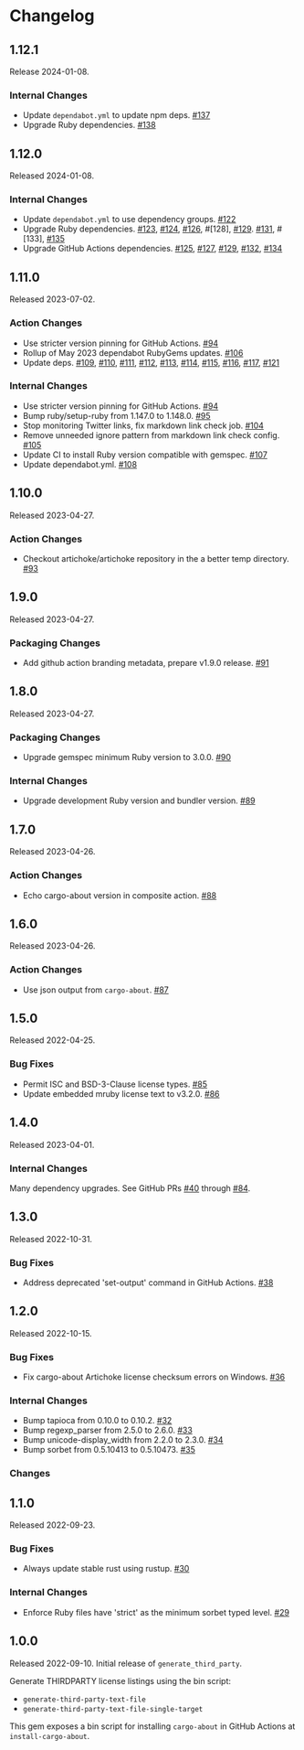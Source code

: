 # Changelog

## 1.12.1

Release 2024-01-08.

### Internal Changes

- Update `dependabot.yml` to update npm deps. [#137]
- Upgrade Ruby dependencies. [#138]

[#137]: https://github.com/artichoke/generate_third_party/pull/137
[#138]: https://github.com/artichoke/generate_third_party/pull/138

## 1.12.0

Released 2024-01-08.

### Internal Changes

- Update `dependabot.yml` to use dependency groups. [#122]
- Upgrade Ruby dependencies. [#123], [#124], [#126], #[128], [#129].
  [#131], #[133], [#135]
- Upgrade GitHub Actions dependencies. [#125], [#127], [#129], [#132], [#134]

[#122]: https://github.com/artichoke/generate_third_party/pull/122
[#123]: https://github.com/artichoke/generate_third_party/pull/123
[#124]: https://github.com/artichoke/generate_third_party/pull/124
[#125]: https://github.com/artichoke/generate_third_party/pull/125
[#126]: https://github.com/artichoke/generate_third_party/pull/126
[#127]: https://github.com/artichoke/generate_third_party/pull/127
[#128]: https://github.com/artichoke/generate_third_party/pull/128
[#129]: https://github.com/artichoke/generate_third_party/pull/129
[#131]: https://github.com/artichoke/generate_third_party/pull/131
[#132]: https://github.com/artichoke/generate_third_party/pull/132
[#133]: https://github.com/artichoke/generate_third_party/pull/133
[#134]: https://github.com/artichoke/generate_third_party/pull/134
[#135]: https://github.com/artichoke/generate_third_party/pull/135

## 1.11.0

Released 2023-07-02.

### Action Changes

- Use stricter version pinning for GitHub Actions. [#94]
- Rollup of May 2023 dependabot RubyGems updates. [#106]
- Update deps. [#109], [#110], [#111], [#112], [#113], [#114], [#115], [#116],
  [#117], [#121]

### Internal Changes

- Use stricter version pinning for GitHub Actions. [#94]
- Bump ruby/setup-ruby from 1.147.0 to 1.148.0. [#95]
- Stop monitoring Twitter links, fix markdown link check job. [#104]
- Remove unneeded ignore pattern from markdown link check config. [#105]
- Update CI to install Ruby version compatible with gemspec. [#107]
- Update dependabot.yml. [#108]

[#94]: https://github.com/artichoke/generate_third_party/pull/94
[#95]: https://github.com/artichoke/generate_third_party/pull/95
[#104]: https://github.com/artichoke/generate_third_party/pull/104
[#105]: https://github.com/artichoke/generate_third_party/pull/105
[#106]: https://github.com/artichoke/generate_third_party/pull/106
[#107]: https://github.com/artichoke/generate_third_party/pull/107
[#108]: https://github.com/artichoke/generate_third_party/pull/108
[#109]: https://github.com/artichoke/generate_third_party/pull/109
[#110]: https://github.com/artichoke/generate_third_party/pull/110
[#111]: https://github.com/artichoke/generate_third_party/pull/111
[#112]: https://github.com/artichoke/generate_third_party/pull/112
[#113]: https://github.com/artichoke/generate_third_party/pull/113
[#114]: https://github.com/artichoke/generate_third_party/pull/114
[#115]: https://github.com/artichoke/generate_third_party/pull/115
[#116]: https://github.com/artichoke/generate_third_party/pull/116
[#117]: https://github.com/artichoke/generate_third_party/pull/117
[#121]: https://github.com/artichoke/generate_third_party/pull/121

## 1.10.0

Released 2023-04-27.

### Action Changes

- Checkout artichoke/artichoke repository in the a better temp directory. [#93]

[#93]: https://github.com/artichoke/generate_third_party/pull/93

## 1.9.0

Released 2023-04-27.

### Packaging Changes

- Add github action branding metadata, prepare v1.9.0 release. [#91]

[#91]: https://github.com/artichoke/generate_third_party/pull/91

## 1.8.0

Released 2023-04-27.

### Packaging Changes

- Upgrade gemspec minimum Ruby version to 3.0.0. [#90]

[#90]: https://github.com/artichoke/generate_third_party/pull/90

### Internal Changes

- Upgrade development Ruby version and bundler version. [#89]

[#89]: https://github.com/artichoke/generate_third_party/pull/89

## 1.7.0

Released 2023-04-26.

### Action Changes

- Echo cargo-about version in composite action. [#88]

[#88]: https://github.com/artichoke/generate_third_party/pull/88

## 1.6.0

Released 2023-04-26.

### Action Changes

- Use json output from `cargo-about`. [#87]

[#87]: https://github.com/artichoke/generate_third_party/pull/87

## 1.5.0

Released 2022-04-25.

### Bug Fixes

- Permit ISC and BSD-3-Clause license types. [#85]
- Update embedded mruby license text to v3.2.0. [#86]

[#85]: https://github.com/artichoke/generate_third_party/pull/85
[#86]: https://github.com/artichoke/generate_third_party/pull/86

## 1.4.0

Released 2023-04-01.

### Internal Changes

Many dependency upgrades. See GitHub PRs [#40] through [#84].

[#40]: https://github.com/artichoke/generate_third_party/pull/40
[#84]: https://github.com/artichoke/generate_third_party/pull/84

## 1.3.0

Released 2022-10-31.

### Bug Fixes

- Address deprecated 'set-output' command in GitHub Actions. [#38]

[#38]: https://github.com/artichoke/generate_third_party/pull/38

## 1.2.0

Released 2022-10-15.

### Bug Fixes

- Fix cargo-about Artichoke license checksum errors on Windows. [#36]

[#36]: https://github.com/artichoke/generate_third_party/pull/36

### Internal Changes

- Bump tapioca from 0.10.0 to 0.10.2. [#32]
- Bump regexp_parser from 2.5.0 to 2.6.0. [#33]
- Bump unicode-display_width from 2.2.0 to 2.3.0. [#34]
- Bump sorbet from 0.5.10413 to 0.5.10473. [#35]

[#32]: https://github.com/artichoke/generate_third_party/pull/32
[#33]: https://github.com/artichoke/generate_third_party/pull/33
[#34]: https://github.com/artichoke/generate_third_party/pull/34
[#35]: https://github.com/artichoke/generate_third_party/pull/35

### Changes

## 1.1.0

Released 2022-09-23.

### Bug Fixes

- Always update stable rust using rustup. [#30]

[#30]: https://github.com/artichoke/generate_third_party/pull/30

### Internal Changes

- Enforce Ruby files have 'strict' as the minimum sorbet typed level. [#29]

[#29]: https://github.com/artichoke/generate_third_party/pull/29

## 1.0.0

Released 2022-09-10. Initial release of `generate_third_party`.

Generate THIRDPARTY license listings using the bin script:

- `generate-third-party-text-file`
- `generate-third-party-text-file-single-target`

This gem exposes a bin script for installing `cargo-about` in GitHub Actions at
`install-cargo-about`.
